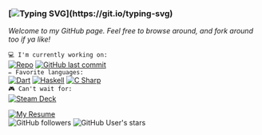 ### [![Typing SVG](https://bam-readme-typing-svg.herokuapp.com?color=%2357C3B5&duration=3000&vCenter=true&height=28&lines=%F0%9F%91%8B+Hi+there%2C+I'm+glad+you're+here!!)](https://git.io/typing-svg)

<!--### My name is Ian McLerran, and I'm glad you're here!-->

_Welcome to my GitHub page. Feel free to browse around, and fork around too if ya like!_

`💻 I'm currently working on:`<br>
[![Repo](https://img.shields.io/badge/Repo-Projectile%20Inferno-orange?style=flat)](https://github.com/imclerran/projectile-inferno)
[![GitHub last commit](https://img.shields.io/github/last-commit/imclerran/projectile-inferno)](https://github.com/imclerran/projectile-inferno)
<br>
`✏️ Favorite languages:`
<br>
[![Dart](https://img.shields.io/badge/-Dart-blue?logo=dart)](https://dart.dev)
[![Haskell](https://img.shields.io/badge/-Haskell-purple?logo=haskell)](https://haskell.org)
[![C Sharp](https://img.shields.io/badge/-C%20Sharp-brightgreen?logo=csharp)](https://docs.microsoft.com/en-us/dotnet/csharp/)
<br>
`🎮 Can't wait for:`
<br>
[![Steam Deck](https://img.shields.io/badge/-My%20Steam%20Deck!!!-darkblue?logo=steamdeck)](https://steamdeck.com)


[![My Resume](https://img.shields.io/badge/Resume-Download-blue?style=for-the-badge&link=https://www.dropbox.com/s/ylg918qc67kuype/Resume.pdf?dl=1)](https://www.dropbox.com/s/ylg918qc67kuype/Resume.pdf?dl=1)<br>
![GitHub followers](https://img.shields.io/github/followers/imclerran?style=social)
![GitHub User's stars](https://img.shields.io/github/stars/imclerran?style=social)



<!--
**imclerran/imclerran** is a ✨ _special_ ✨ repository because its `README.md` (this file) appears on your GitHub profile.

Here are some ideas to get you started:

- 🔭 I’m currently working on refactoring and updating my Projectile Inferno project.
- 🌱 I’m currently learning ...
- 👯 I’m looking to collaborate on ...
- 🤔 I’m looking for help with ...
- 💬 Ask me about ...
- 📫 How to reach me: ...
- 😄 Pronouns: ...
- ⚡ Fun fact: ...

`📝 Find my Resume here:`
<br>
[![My Resume](https://img.shields.io/badge/Resume-Download-blue?style=flat&link=https://www.dropbox.com/s/ylg918qc67kuype/Resume.pdf?dl=1)](https://www.dropbox.com/s/ylg918qc67kuype/Resume.pdf?dl=1)
<br>

[![My Resume](https://img.shields.io/badge/Resume-Download-blue?style=for-the-badge&link=https://www.dropbox.com/s/ylg918qc67kuype/Resume.pdf?dl=1)](https://www.dropbox.com/s/ylg918qc67kuype/Resume.pdf?dl=1)
-->
